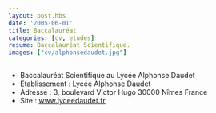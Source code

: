 ```yaml
---
layout: post.hbs
date: '2005-06-01'
title: Baccalauréat
categories: [cv, etudes]
resume: Baccalauréat Scientifique.
images: ["cv/alphonsedaudet.jpg"]
---
```

* Baccalauréat Scientifique au Lycée Alphonse Daudet
* Etablissement : Lycée Alphonse Daudet
* Adresse : 3, boulevard Victor Hugo­ 30000­ Nîmes­ France
* Site : <a href="http://www.lyceedaudet.fr" target="_blank">www.lyceedaudet.fr</a>